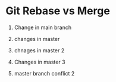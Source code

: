 # Git Rebase vs Merge
1. Change in main branch




2. changes in master
3. chnages in master 2
4. Changes in master 3
5. master branch conflict 2